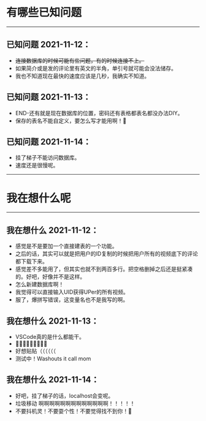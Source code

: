 # 有哪些已知问题

---

## 已知问题 2021-11-12：
- ~~连接数据库的时候可能有些问题，有的时候连接不上。~~
- 如果简介或是发的评论里有英文的半角，单引号就可能会没法储存。
- 我也不知道现在最快的速度应该是几秒，我确实不知道。

## 已知问题  2021-11-13：
- END-还有就是现在数据库的位置，密码还有表格都表名都没办法DIY。
- 保存的表名不能自定义，要怎么写才能用啊！🤔

## 已知问题 2021-11-14：
- 挂了梯子不能访问数据库。
- 速度还是很慢呢。

---

# 我在想什么呢

---

## 我在想什么 2021-11-12：
- 感觉是不是要加一个直接建表的一个功能。
- 之后的话，其实可以就是把用户的ID复制的时候把用户所有的视频底下的评论都下载下来。
- 感觉差不多能用了，但其实也就不到两百多行。把空格删掉之后还是挺紧凑的。好吧，好像并不是这样。
- 怎么新建数据库啊！
- 我觉得可以直接输入UID获得UPer的所有视频。
- 服了，爆拼写错误，这变量名也不是我写的啊。

## 我在想什么 2021-11-13：
- VSCode真的是什么都能干。
- 🍋🍋🍋🍋🍋🍋🍋🍋🍋
- 好想贴贴（（（（（（
- 测试中！Washouts it call mom

## 我在想什么 2021-11-14：
- 好吧，挂了梯子的话，localhost会变呢。
- 垃圾移动 啊啊啊啊啊啊啊啊啊啊啊啊啊！！！！！
- 不要抖机灵！不要耍个性！不要觉得找不到你！🙂